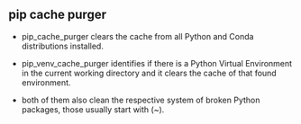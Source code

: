 ## pip cache purger

* pip_cache_purger clears the cache from all Python and Conda distributions installed.

* pip_venv_cache_purger identifies if there is a Python Virtual Environment in the current working directory and it clears the cache of that found environment.

* both of them also clean the respective system of broken Python packages, those usually start with (~).
